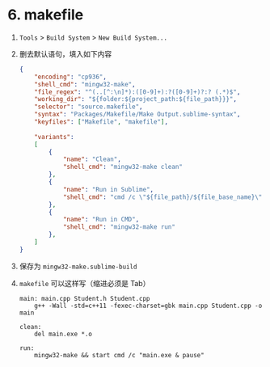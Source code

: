 # 6. makefile

1. `Tools` > `Build System` > `New Build System...`
2. 删去默认语句，填入如下内容

    ```json
    {
        "encoding": "cp936",
        "shell_cmd": "mingw32-make",
        "file_regex": "^(..[^:\n]*):([0-9]+):?([0-9]+)?:? (.*)$",
        "working_dir": "${folder:${project_path:${file_path}}}",
        "selector": "source.makefile",
        "syntax": "Packages/Makefile/Make Output.sublime-syntax",
        "keyfiles": ["Makefile", "makefile"],
     
        "variants":
        [
            {
                "name": "Clean",
                "shell_cmd": "mingw32-make clean"
            },
            {
                "name": "Run in Sublime",
                "shell_cmd": "cmd /c \"${file_path}/${file_base_name}\""
            },
            {
                "name": "Run in CMD",
                "shell_cmd": "mingw32-make run"
            },
        ]
    }
    ```

3. 保存为 `mingw32-make.sublime-build`
4. `makefile` 可以这样写（缩进必须是 Tab）

    ```
    main: main.cpp Student.h Student.cpp
    	g++ -Wall -std=c++11 -fexec-charset=gbk main.cpp Student.cpp -o main
    
    clean:
    	del main.exe *.o
    
    run:
    	mingw32-make && start cmd /c "main.exe & pause"
    ```
